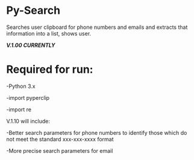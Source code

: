 # Py-Search
Searches user clipboard for phone numbers and emails and extracts that information into a list, shows user.

*****V.1.00 CURRENTLY*****

# Required for run:

-Python 3.x

-import pyperclip

-import re

V.1.10 will include:

-Better search parameters for phone numbers to identify those which do not meet the standard xxx-xxx-xxxx format

-More precise search parameters for email

